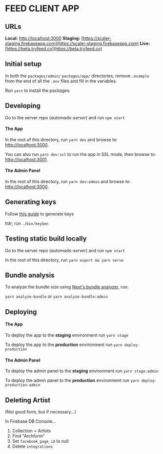 # FEED CLIENT APP

## URLs

**Local:** [http://localhost:3000](http://localhost:3000)
**Staging:** [https://scaler-staging.firebaseapp.com](https://scaler-staging.firebaseapp.com)
**Live:** [https://beta.tryfeed.co](https://beta.tryfeed.co)

## Initial setup

In both the `packages/admin/` `packages/app/` directories, remove `.example` from the end of all the `.env` files and fill in the variables.

Run `yarn` to install the packages.


## Developing

Go to the server repo (*automads-server*) and run `npm start`

#### The App

In the root of this directory, run `yarn dev` and browse to: [http://localhost:3000](http://localhost:3000).

You can also run `yarn dev:ssl` to run the app in SSL mode, then browse to: [http://localhost:3001](http://localhost:3001).

#### The Admin Panel

In the root of this directory, run `yarn dev:admin` and browse to: [http://localhost:3000](http://localhost:3000).


## Generating keys

Follow [this guide](https://letsencrypt.org/docs/certificates-for-localhost/) to generate keys

tldr; run `./bin/keyGen`


## Testing static build locally

Go to the server repo (*automads-server*) and run `npm start`

In the root of this directory, run `yarn export && yarn serve`


## Bundle analysis

To analyze the bundle size using [Next's bundle analyzer](https://github.com/zeit/next.js/tree/canary/packages/next-bundle-analyzer), run:

`yarn analyze-bundle` or `yarn analyze-bundle:admin`


## Deploying

#### The App

To deploy the app to the **staging** environment run `yarn stage`

To deploy the app to the **production** environment run `yarn deploy-production`

#### The Admin Panel

To deploy the admin panel to the **staging** environment run `yarn stage:admin`

To deploy the admin panel to the **production** environment run `yarn deploy-production:admin`


## Deleting Artist

(Not good form, but if necessary...)

In Firebase DB Console...

1. Collection = Artists
2. Find "Archform"
3. Set `facebook_page_id` to null
4. Delete `integrations`